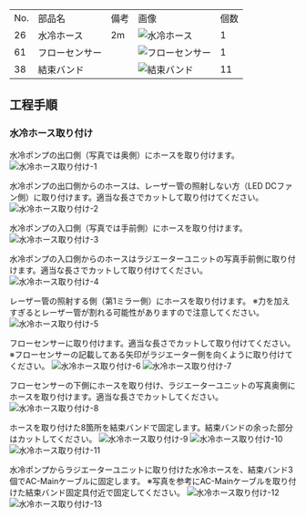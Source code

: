 <table class="packing-list">
    <tbody>
        <tr>
            <td>No.</td>
            <td>部品名</td>
            <td>備考</td>
            <td class="packing-img">画像</td>
            <td>個数</td>
        </tr>
        <tr>
            <td>26</td>
            <td>水冷ホース</td>
            <td>2m</td>
            <td><img src="./images/packing/026.jpg" alt="水冷ホース"></td>
            <td>1</td>
        </tr>
        <tr>
            <td>61</td>
            <td>フローセンサー</td>
            <td></td>
            <td><img src="./images/packing/061.jpg" alt="フローセンサー"></td>
            <td>1</td>
        </tr>
        <tr>
            <td>38</td>
            <td>結束バンド</td>
            <td></td>
            <td><img src="./images/packing/038.jpg" alt="結束バンド"></td>
            <td>11</td>
        </tr>
    </tbody>
</table>

## 工程手順

### 水冷ホース取り付け
水冷ポンプの出口側（写真では奥側）にホースを取り付けます。
<img src="./images/23-1/001.jpg" alt="水冷ホース取り付け-1">

水冷ポンプの出口側からのホースは、レーザー管の照射しない方（LED DCファン側）に取り付けます。適当な長さでカットして取り付けてください。
<img src="./images/23-1/002.jpg" alt="水冷ホース取り付け-2">

水冷ポンプの入口側（写真では手前側）にホースを取り付けます。
<img src="./images/23-1/003.jpg" alt="水冷ホース取り付け-3">

水冷ポンプの入口側からのホースはラジエーターユニットの写真手前側に取り付けます。適当な長さでカットして取り付けてください。
<img src="./images/23-1/004.jpg" alt="水冷ホース取り付け-4">

レーザー管の照射する側（第1ミラー側）にホースを取り付けます。
※力を加えすぎるとレーザー管が割れる可能性がありますので注意してください。
<img src="./images/23-1/005.jpg" alt="水冷ホース取り付け-5">

フローセンサーに取り付けます。適当な長さでカットして取り付けてください。
※フローセンサーの記載してある矢印がラジエーター側を向くように取り付けてください。
<img src="./images/23-1/006.jpg" alt="水冷ホース取り付け-6">
<img src="./images/23-1/007.jpg" alt="水冷ホース取り付け-7">

フローセンサーの下側にホースを取り付け、ラジエーターユニットの写真奥側にホースを取り付けます。適当な長さでカットしてください。
<img src="./images/23-1/008.jpg" alt="水冷ホース取り付け-8">

ホースを取り付けた8箇所を結束バンドで固定します。結束バンドの余った部分はカットしてください。
<img src="./images/23-1/009.jpg" alt="水冷ホース取り付け-9">
<img src="./images/23-1/010.jpg" alt="水冷ホース取り付け-10">
<img src="./images/23-1/011.jpg" alt="水冷ホース取り付け-11">

水冷ポンプからラジエーターユニットに取り付けた水冷ホースを、結束バンド3個でAC-Mainケーブルに固定します。
※写真を参考にAC-Mainケーブルを取り付けた結束バンド固定具付近で固定してください。
<img src="./images/23-1/012.jpg" alt="水冷ホース取り付け-12">
<img src="./images/23-1/013.jpg" alt="水冷ホース取り付け-13">
